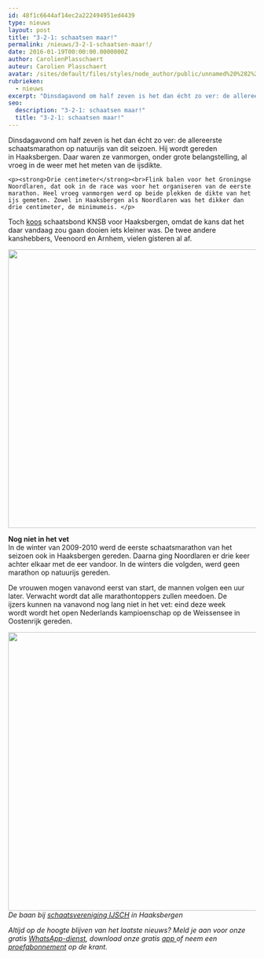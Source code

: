 ```yaml
---
id: 48f1c6644af14ec2a222494951ed4439
type: nieuws
layout: post
title: "3-2-1: schaatsen maar!"
permalink: /nieuws/3-2-1-schaatsen-maar!/
date: 2016-01-19T00:00:00.0000000Z
author: CarolienPlasschaert
auteur: Carolien Plasschaert
avatar: /sites/default/files/styles/node_author/public/unnamed%20%282%29_0.jpg?itok=rj-sBLOL
rubrieken:
  - nieuws
excerpt: "Dinsdagavond om half zeven is het dan écht zo ver: de allereerste schaatsmarathon op natuurijs van dit seizoen. Hij wordt gereden in Haaksbergen. Daar waren ze vanmorgen, onder grote belangstelling, al vroeg in de weer met het meten van de ijsdikte.   "
seo:
  description: "3-2-1: schaatsen maar!"
  title: "3-2-1: schaatsen maar!"
---
```

Dinsdagavond om half zeven is het dan écht zo ver: de allereerste schaatsmarathon op natuurijs van dit seizoen. Hij wordt gereden in Haaksbergen. Daar waren ze vanmorgen, onder grote belangstelling, al vroeg in de weer met het meten van de ijsdikte.   

    <p><strong>Drie centimeter</strong><br>Flink balen voor het Groningse Noordlaren, dat ook in de race was voor het organiseren van de eerste marathon. Heel vroeg vanmorgen werd op beide plekken de dikte van het ijs gemeten. Zowel in Haaksbergen als Noordlaren was het dikker dan drie centimeter, de minimumeis. </p>
<p>Toch <a href="http://knsb.nl/nieuws/eerste-marathon-op-natuurijs-vanavond-in-haaksbergen/">koos</a> schaatsbond KNSB voor Haaksbergen, omdat de kans dat het daar vandaag zou gaan dooien iets kleiner was. De twee andere kanshebbers, Veenoord en Arnhem, vielen gisteren al af.</p>
<p><div class="media media-element-container media-default"><div id="file-15306" class="file file-image file-image-jpeg">

        
  
  <div class="content">
    <img title="ANP" height="567" width="850" style="font-size: 13.008px; line-height: 20.0063px;" class="media-element file-default" src="/sites/default/files/schaats2.jpg" alt="">  </div>

  
</div>
</div>
<p><strong>Nog niet in het vet</strong><br>In de winter van<strong> </strong>2009-2010 werd de eerste schaatsmarathon van het seizoen ook in Haaksbergen gereden. Daarna ging Noordlaren er drie keer achter elkaar met de eer vandoor. In de winters die volgden, werd geen marathon op natuurijs gereden. </p>
<p>De vrouwen mogen vanavond eerst van start, de mannen volgen een uur later. Verwacht wordt dat alle marathontoppers zullen meedoen. De ijzers kunnen na vanavond nog lang niet in het vet: eind deze week wordt wordt het open Nederlands kampioenschap op de Weissensee in Oostenrijk gereden. <br><div class="media media-element-container media-default"><div id="file-15308" class="file file-image file-image-jpeg">

        
  
  <div class="content">
    <img title="ANP" height="567" width="850" class="media-element file-default" src="/sites/default/files/schaats4.jpg" alt="">  </div>

  
</div>
</div><em>De baan bij <a href="http://www.ijsch.nl/">schaatsvereniging IJSCH</a> in Haaksbergen</em>
<p><em>Altijd op de hoogte blijven van het laatste nieuws? Meld je aan voor onze gratis <a href="/whatsapp">WhatsApp-dienst</a>, download onze gratis <a href="/app">app </a>of neem een <a href="/abonnement">proefabonnement</a> op de krant.</em></p>  
